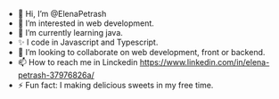 - 👋 Hi, I’m @ElenaPetrash
- 👀 I’m interested in web development.
- 🌱 I’m currently learning java.
- ✨ I code in  Javascript and Typescript.
- 💞️ I’m looking to collaborate on web development, front or backend.
- 📫 How to reach me in Linckedin https://www.linkedin.com/in/elena-petrash-37976826a/
- ⚡ Fun fact: I making delicious sweets in my free time.
  

<!---
ElenaPetrash/ElenaPetrash is a ✨ special ✨ repository because its `README.md` (this file) appears on your GitHub profile.
You can click the Preview link to take a look at your changes.
--->
